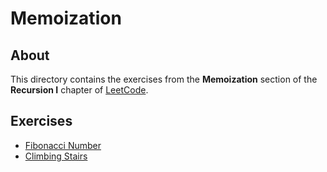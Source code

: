 # Memoization
## About
This directory contains the exercises from the **Memoization** section of the **Recursion I** chapter of [LeetCode](https://leetcode.com/).

## Exercises
* [Fibonacci Number](fibonacci_number)
* [Climbing Stairs](climbing_stairs)
